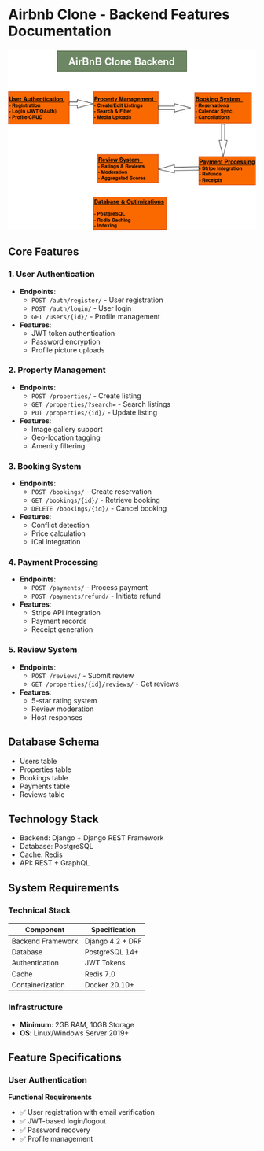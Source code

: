 # Airbnb Clone - Backend Features Documentation
![WorkFlow Diagram](./WorkFlow.jpg)

## Core Features

### 1. User Authentication
- **Endpoints**:
  - `POST /auth/register/` - User registration
  - `POST /auth/login/` - User login
  - `GET /users/{id}/` - Profile management
- **Features**:
  - JWT token authentication
  - Password encryption
  - Profile picture uploads

### 2. Property Management
- **Endpoints**:
  - `POST /properties/` - Create listing
  - `GET /properties/?search=` - Search listings
  - `PUT /properties/{id}/` - Update listing
- **Features**:
  - Image gallery support
  - Geo-location tagging
  - Amenity filtering

### 3. Booking System
- **Endpoints**:
  - `POST /bookings/` - Create reservation
  - `GET /bookings/{id}/` - Retrieve booking
  - `DELETE /bookings/{id}/` - Cancel booking
- **Features**:
  - Conflict detection
  - Price calculation
  - iCal integration

### 4. Payment Processing
- **Endpoints**:
  - `POST /payments/` - Process payment
  - `POST /payments/refund/` - Initiate refund
- **Features**:
  - Stripe API integration
  - Payment records
  - Receipt generation

### 5. Review System
- **Endpoints**:
  - `POST /reviews/` - Submit review
  - `GET /properties/{id}/reviews/` - Get reviews
- **Features**:
  - 5-star rating system
  - Review moderation
  - Host responses

## Database Schema
- Users table
- Properties table
- Bookings table
- Payments table
- Reviews table

## Technology Stack
- Backend: Django + Django REST Framework
- Database: PostgreSQL
- Cache: Redis
- API: REST + GraphQL

## System Requirements

### Technical Stack
| Component               | Specification           |
|-------------------------|-------------------------|
| Backend Framework       | Django 4.2 + DRF        |
| Database                | PostgreSQL 14+          |
| Authentication          | JWT Tokens              |
| Cache                   | Redis 7.0               |
| Containerization        | Docker 20.10+           |

### Infrastructure
- **Minimum**: 2GB RAM, 10GB Storage
- **OS**: Linux/Windows Server 2019+

## Feature Specifications

### User Authentication

**Functional Requirements**
- ✅ User registration with email verification
- ✅ JWT-based login/logout
- ✅ Password recovery
- ✅ Profile management

